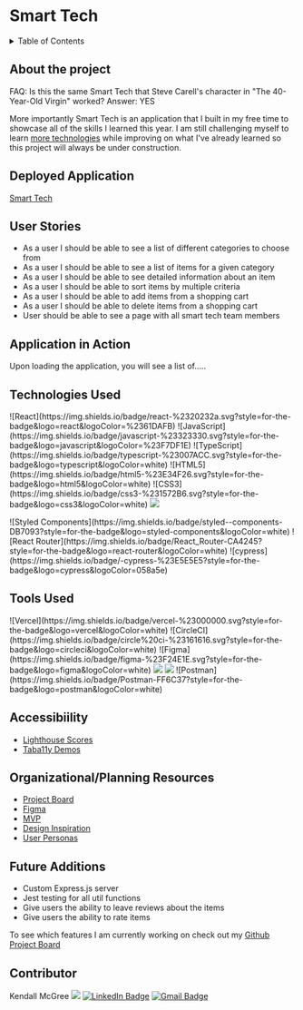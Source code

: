 # Smart Tech

<details>
  <summary>Table of Contents</summary>
  <ol>
    <li><a href="#about-the-challenge">About the Project</a></li>
    <li><a href="#about-the-challenge">User Stories</a></li>
    <li><a href="#application-in-action">Application in Action</a></li>
    <li><a href="#technologies-used">Technologies Used</a></li>
    <li><a href="#organizational-resources">Organizational/Planning Resources</a></li>
    <li><a href="#future-additions">Future Additions</a></li>
    <li><a href="#contributor">Contributor</a></li>
  </ol>
</details>

## About the project
FAQ: Is this the same Smart Tech that Steve Carell's character in "The 40-Year-Old Virgin" worked? Answer: YES 

More importantly Smart Tech is an application that I built in my free time to showcase all of the skills I learned this year. I am still challenging myself to learn <a href="#future-additions">more technologies</a> while improving on what I've already learned so this project will always be under construction. 


## Deployed Application
[Smart Tech](https://smart-tech-79s7wqmem-kendallm360.vercel.app/)


## User Stories
- As a user I should be able to see a list of different categories to choose from
- As a user I should be able to see a list of items for a given category
- As a user I should be able to see detailed information about an item
- As a user I should be able to sort items by multiple criteria
- As a user I should be able to add items from a shopping cart
- As a user I should be able to delete items from a shopping cart
- User should be able to see a page with all smart tech team members

## Application in Action

Upon loading the application, you will see a list of.....

## Technologies Used

<p>
![React](https://img.shields.io/badge/react-%2320232a.svg?style=for-the-badge&logo=react&logoColor=%2361DAFB)
![JavaScript](https://img.shields.io/badge/javascript-%23323330.svg?style=for-the-badge&logo=javascript&logoColor=%23F7DF1E)
![TypeScript](https://img.shields.io/badge/typescript-%23007ACC.svg?style=for-the-badge&logo=typescript&logoColor=white)
![HTML5](https://img.shields.io/badge/html5-%23E34F26.svg?style=for-the-badge&logo=html5&logoColor=white)
![CSS3](https://img.shields.io/badge/css3-%231572B6.svg?style=for-the-badge&logo=css3&logoColor=white)
<img src="https://img.shields.io/badge/markdown-%23000000.svg?style=for-the-badge&logo=markdown&logoColor=white" />
</p>

<p>
![Styled Components](https://img.shields.io/badge/styled--components-DB7093?style=for-the-badge&logo=styled-components&logoColor=white)
![React Router](https://img.shields.io/badge/React_Router-CA4245?style=for-the-badge&logo=react-router&logoColor=white)
![cypress](https://img.shields.io/badge/-cypress-%23E5E5E5?style=for-the-badge&logo=cypress&logoColor=058a5e)
 </p>

## Tools Used
<p>
![Vercel](https://img.shields.io/badge/vercel-%23000000.svg?style=for-the-badge&logo=vercel&logoColor=white)
![CircleCI](https://img.shields.io/badge/circle%20ci-%23161616.svg?style=for-the-badge&logo=circleci&logoColor=white)
![Figma](https://img.shields.io/badge/figma-%23F24E1E.svg?style=for-the-badge&logo=figma&logoColor=white)
    <img src="https://img.shields.io/badge/Dribbble-EA4C89?style=for-the-badge&logo=dribbble&logoColor=white" />
  <img src="https://img.shields.io/badge/VS_Code-007ACC?style=for-the-badge&logo=visual%20studio%20code&logoColor=white"/>
![Postman](https://img.shields.io/badge/Postman-FF6C37?style=for-the-badge&logo=postman&logoColor=white)
</p>

## Accessibiility
- [Lighthouse Scores](https://docs.google.com/document/d/17Sl9c4BiYSNiIOhNJ5BE8Fv9ghZdMn3CNmGaxPCDKQs/edit?usp=sharing)
- [Taba11y Demos](https://docs.google.com/document/d/1XyG8hIZ5lnz9SoLt_lnrc83zQvd29UzW0jGX6fsPG5U/edit?usp=sharing)

## Organizational/Planning Resources
 - [Project Board](https://github.com/users/kendallm360/projects/4/views/1)
 - [Figma](https://www.figma.com/file/UsOAE3rAptWu0q4lLhCgI2/Smart-Tech?node-id=1%3A2)
 - [MVP](https://docs.google.com/document/d/1Bn9kGBiyN8qaxEYMc9hHdi1dHYXkHljyGGNz2hM-8-E/edit)
 - [Design Inspiration](https://docs.google.com/document/d/1xrrGQmP0zfN4CnbYPE0Yxk9pusbF6VpRsp-M2Zv6TS4/edit)
 - [User Personas](https://docs.google.com/document/d/1_C8s-0EUzS2IsZtvQzMdVUOB4IZnjNRVsPTxKcZDO30/edit?usp=sharing)

## Future Additions
- Custom Express.js server
- Jest testing for all util functions
- Give users the ability to leave reviews about the items
- Give users the ability to rate items

To see which features I am currently working on check out my [Github Project Board](https://github.com/users/kendallm360/projects/4/views/1)


## Contributor
  Kendall McGree
<a href="https://github.com/kendallm360/github-readme-stats"><img src="https://img.shields.io/badge/github-181717.svg?style=for-the-badge&logo=github&logoColor=white" /></a>
<a href="https://www.linkedin.com/in/kendall-mcgree/"><img src="https://img.shields.io/badge/LinkedIn-0A66C2?style=for-the-badge&logo=linkedin&logoColor=white" alt="LinkedIn Badge"></a>
<a href="mailto:mcgreekendall@gmail.com"><img src="https://img.shields.io/badge/Gmail-EA4335?style=for-the-badge&logo=gmail&logoColor=white" alt="Gmail Badge"></a> 

